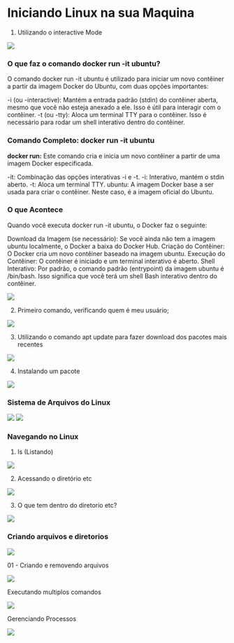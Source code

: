 # Iniciando Linux na sua Maquina

1) Utilizando o interactive Mode

<img src="https://github.com/JosiTubaroski/Iniciando_Linux_Maquina/blob/main/Img/Executar_Linux.png">

### O que faz o comando docker run -it ubuntu?

O comando docker run -it ubuntu é utilizado para iniciar um novo contêiner a partir da imagem Docker do Ubuntu, com duas opções importantes:

-i (ou -interactive): Mantém a entrada padrão (stdin) do contêiner aberta, mesmo que você não esteja anexado a ele. Isso é útil para interagir com o contêiner.
-t (ou -tty): Aloca um terminal TTY para o contêiner. Isso é necessário para rodar um shell interativo dentro do contêiner.

### Comando Completo: docker run -it ubuntu

<b>docker run:</b> Este comando cria e inicia um novo contêiner a partir de uma imagem Docker especificada.

-it: Combinação das opções interativas -i e -t.
-i: Interativo, mantém o stdin aberto.
-t: Aloca um terminal TTY.
ubuntu: A imagem Docker base a ser usada para criar o contêiner. Neste caso, é a imagem oficial do Ubuntu.

### O que Acontece
Quando você executa docker run -it ubuntu, o Docker faz o seguinte:

Download da Imagem (se necessário): Se você ainda não tem a imagem ubuntu localmente, o Docker a baixa do Docker Hub.
Criação do Contêiner: O Docker cria um novo contêiner baseado na imagem ubuntu.
Execução do Contêiner: O contêiner é iniciado e um terminal interativo é aberto.
Shell Interativo: Por padrão, o comando padrão (entrypoint) da imagem ubuntu é /bin/bash. Isso significa que você terá um shell Bash interativo dentro do contêiner.

<img src="https://github.com/JosiTubaroski/Iniciando_Linux_Maquina/blob/main/Img/Dentro_Do_Linux.png">

2) Primeiro comando, verificando quem é meu usuário;

<img src="https://github.com/JosiTubaroski/Iniciando_Linux_Maquina/blob/main/Img/1_Primeiro_Comando.png">

3) Utilizando o comando apt update para fazer download dos pacotes mais recentes

<img src="https://github.com/JosiTubaroski/Iniciando_Linux_Maquina/blob/main/Img/2_Apt_Update.png">

4) Instalando um pacote

<img src="https://github.com/JosiTubaroski/Iniciando_Linux_Maquina/blob/main/Img/3_Instalando_NovoPacote.png">

### Sistema de Arquivos do Linux

<img src="https://github.com/JosiTubaroski/Iniciando_Linux_Maquina/blob/main/Img/04_Estrutura_Arquivos_Linux.png">

<img src="https://github.com/JosiTubaroski/Iniciando_Linux_Maquina/blob/main/Img/05_Estrutura_Arquivos2.png">

### Navegando no Linux

1) ls (Listando)

<img src="https://github.com/JosiTubaroski/Iniciando_Linux_Maquina/blob/main/Img/05_Comando_ls.png">

2) Acessando o diretório etc

<img src="https://github.com/JosiTubaroski/Iniciando_Linux_Maquina/blob/main/Img/06_Diretorio_ETC.png">

3) O que tem dentro do diretorio etc?

<img src="https://github.com/JosiTubaroski/Iniciando_Linux_Maquina/blob/main/Img/07_Dentro_Diretorio_ETC.png">

### Criando arquivos e diretorios

<img src="https://github.com/JosiTubaroski/Iniciando_Linux_Maquina/blob/main/Img/08_Criar_Diretorio.png">   

01 - Criando e removendo arquivos 



<img src="https://github.com/JosiTubaroski/Iniciando_Linux_Maquina/blob/main/Img/09_Criando_Arquivos.png">   

Executando multiplos comandos

<img src="https://github.com/JosiTubaroski/Iniciando_Linux_Maquina/blob/main/Img/10_Executando_Multiplos_Comandos.png">  

Gerenciando Processos

<img src="https://github.com/JosiTubaroski/Iniciando_Linux_Maquina/blob/main/Img/11_Comando_Verifica_Processos.png">  






   





   
   


